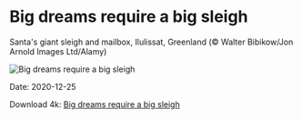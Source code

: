 # Big dreams require a big sleigh

Santa's giant sleigh and mailbox, Ilulissat, Greenland (© Walter Bibikow/Jon Arnold Images Ltd/Alamy)

![Big dreams require a big sleigh](https://bing.com/th?id=OHR.SleighMailbox_EN-US0378551322_UHD.jpg&rf=LaDigue_UHD.jpg&pid=hp&w=1024&h=576)

Date: 2020-12-25

Download 4k: [Big dreams require a big sleigh](https://bing.com/th?id=OHR.SleighMailbox_EN-US0378551322_UHD.jpg&rf=LaDigue_UHD.jpg&pid=hp&w=3840&h=2160)

